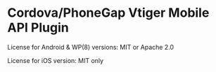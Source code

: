 # Cordova/PhoneGap Vtiger Mobile API Plugin 

License for Android & WP(8) versions: MIT or Apache 2.0

License for iOS version: MIT only